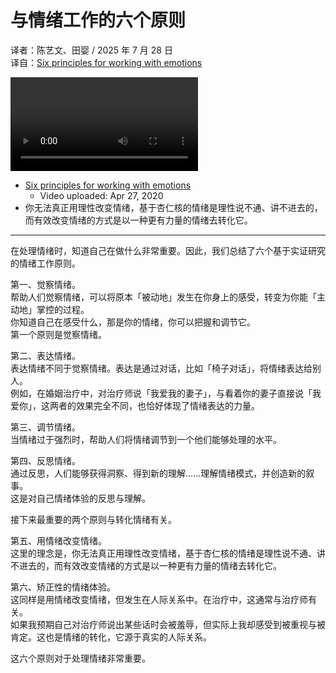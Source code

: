 # 与情绪工作的六个原则
译者：陈艺文、田婴 / 2025 年 7 月 28 日  
译自：[Six principles for working with emotions](https://youtube.com/watch?v=VfsVqk-ke_s)  

<div class="video-wrapper"><video src="https://files.catbox.moe/7rhc2e.mp4" controls playsinline></video></div>

- [Six principles for working with emotions](https://youtube.com/watch?v=VfsVqk-ke_s)
  - Video uploaded: Apr 27, 2020
- 你无法真正用理性改变情绪，基于杏仁核的情绪是理性说不通、讲不进去的，而有效改变情绪的方式是以一种更有力量的情绪去转化它。

---

在处理情绪时，知道自己在做什么非常重要。因此，我们总结了六个基于实证研究的情绪工作原则。

第一、觉察情绪。  
帮助人们觉察情绪，可以将原本「被动地」发生在你身上的感受，转变为你能「主动地」掌控的过程。  
你知道自己在感受什么，那是你的情绪，你可以把握和调节它。  
第一个原则是觉察情绪。

第二、表达情绪。  
表达情绪不同于觉察情绪。表达是通过对话，比如「椅子对话」，将情绪表达给别人。  
例如，在婚姻治疗中，对治疗师说「我爱我的妻子」，与看着你的妻子直接说「我爱你」，这两者的效果完全不同，也恰好体现了情绪表达的力量。

第三、调节情绪。  
当情绪过于强烈时，帮助人们将情绪调节到一个他们能够处理的水平。

第四、反思情绪。  
通过反思，人们能够获得洞察、得到新的理解……理解情绪模式，并创造新的叙事。  
这是对自己情绪体验的反思与理解。

接下来最重要的两个原则与转化情绪有关。

第五、用情绪改变情绪。  
这里的理念是，你无法真正用理性改变情绪，基于杏仁核的情绪是理性说不通、讲不进去的，而有效改变情绪的方式是以一种更有力量的情绪去转化它。

第六、矫正性的情绪体验。  
这同样是用情绪改变情绪，但发生在人际关系中。在治疗中，这通常与治疗师有关。  
如果我预期自己对治疗师说出某些话时会被羞辱，但实际上我却感受到被重视与被肯定。这也是情绪的转化，它源于真实的人际关系。

这六个原则对于处理情绪非常重要。
